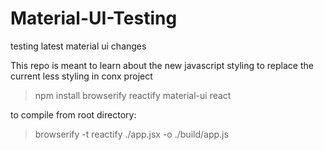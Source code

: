 # Material-UI-Testing
testing latest material ui changes

This repo is meant to learn about the new javascript styling to replace the current less styling in conx project

>npm install
>browserify
>reactify
>material-ui
>react


to compile from root directory:

>browserify -t reactify ./app.jsx -o ./build/app.js
